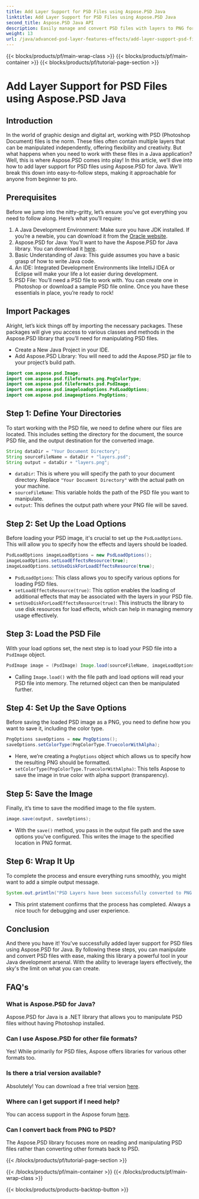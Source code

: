 ```yaml
---
title: Add Layer Support for PSD Files using Aspose.PSD Java
linktitle: Add Layer Support for PSD Files using Aspose.PSD Java
second_title: Aspose.PSD Java API
description: Easily manage and convert PSD files with layers to PNG format using Aspose.PSD for Java! Perfect for developers needing graphics manipulation.
weight: 13
url: /java/advanced-psd-layer-features-effects/add-layer-support-psd-files/
---
```


{{< blocks/products/pf/main-wrap-class >}}
{{< blocks/products/pf/main-container >}}
{{< blocks/products/pf/tutorial-page-section >}}

# Add Layer Support for PSD Files using Aspose.PSD Java

## Introduction
In the world of graphic design and digital art, working with PSD (Photoshop Document) files is the norm. These files often contain multiple layers that can be manipulated independently, offering flexibility and creativity. But what happens when you need to work with these files in a Java application? Well, this is where Aspose.PSD comes into play! In this article, we’ll dive into how to add layer support for PSD files using Aspose.PSD for Java. We'll break this down into easy-to-follow steps, making it approachable for anyone from beginner to pro.
## Prerequisites
Before we jump into the nitty-gritty, let’s ensure you've got everything you need to follow along. Here’s what you’ll require:
1. A Java Development Environment: Make sure you have JDK installed. If you’re a newbie, you can download it from the [Oracle website](https://www.oracle.com/java/technologies/javase-jdk11-downloads.html).
2. Aspose.PSD for Java: You’ll want to have the Aspose.PSD for Java library. You can download it [here](https://releases.aspose.com/psd/java/).
3. Basic Understanding of Java: This guide assumes you have a basic grasp of how to write Java code.
4. An IDE: Integrated Development Environments like IntelliJ IDEA or Eclipse will make your life a lot easier during development.
5. PSD File: You’ll need a PSD file to work with. You can create one in Photoshop or download a sample PSD file online.
Once you have these essentials in place, you’re ready to rock!
## Import Packages
Alright, let’s kick things off by importing the necessary packages. These packages will give you access to various classes and methods in the Aspose.PSD library that you’ll need for manipulating PSD files.

- Create a New Java Project in your IDE.
- Add Aspose.PSD Library: You will need to add the Aspose.PSD jar file to your project’s build path.
```java
import com.aspose.psd.Image;
import com.aspose.psd.fileformats.png.PngColorType;
import com.aspose.psd.fileformats.psd.PsdImage;
import com.aspose.psd.imageloadoptions.PsdLoadOptions;
import com.aspose.psd.imageoptions.PngOptions;
```
## Step 1: Define Your Directories
To start working with the PSD file, we need to define where our files are located. This includes setting the directory for the document, the source PSD file, and the output destination for the converted image.

```java
String dataDir = "Your Document Directory";
String sourceFileName = dataDir + "layers.psd";
String output = dataDir + "layers.png";
```

- `dataDir`: This is where you will specify the path to your document directory. Replace `"Your Document Directory"` with the actual path on your machine.
- `sourceFileName`: This variable holds the path of the PSD file you want to manipulate.
- `output`: This defines the output path where your PNG file will be saved.
## Step 2: Set Up the Load Options
Before loading your PSD image, it's crucial to set up the `PsdLoadOptions`. This will allow you to specify how the effects and layers should be loaded.

```java
PsdLoadOptions imageLoadOptions = new PsdLoadOptions();
imageLoadOptions.setLoadEffectsResource(true);
imageLoadOptions.setUseDiskForLoadEffectsResource(true);
```

- `PsdLoadOptions`: This class allows you to specify various options for loading PSD files.
- `setLoadEffectsResource(true)`: This option enables the loading of additional effects that may be associated with the layers in your PSD file.
- `setUseDiskForLoadEffectsResource(true)`: This instructs the library to use disk resources for load effects, which can help in managing memory usage effectively.
## Step 3: Load the PSD File
With your load options set, the next step is to load your PSD file into a `PsdImage` object.

```java
PsdImage image = (PsdImage) Image.load(sourceFileName, imageLoadOptions);
```

- Calling `Image.load()` with the file path and load options will read your PSD file into memory. The returned object can then be manipulated further.
## Step 4: Set Up the Save Options
Before saving the loaded PSD image as a PNG, you need to define how you want to save it, including the color type.

```java
PngOptions saveOptions = new PngOptions();
saveOptions.setColorType(PngColorType.TruecolorWithAlpha);
```

- Here, we’re creating a `PngOptions` object which allows us to specify how the resulting PNG should be formatted.
- `setColorType(PngColorType.TruecolorWithAlpha)`: This tells Aspose to save the image in true color with alpha support (transparency).
## Step 5: Save the Image
Finally, it’s time to save the modified image to the file system.

```java
image.save(output, saveOptions);
```

- With the `save()` method, you pass in the output file path and the save options you've configured. This writes the image to the specified location in PNG format.
## Step 6: Wrap It Up
To complete the process and ensure everything runs smoothly, you might want to add a simple output message.

```java
System.out.println("PSD Layers have been successfully converted to PNG!");
```

- This print statement confirms that the process has completed. Always a nice touch for debugging and user experience.
## Conclusion
And there you have it! You've successfully added layer support for PSD files using Aspose.PSD for Java. By following these steps, you can manipulate and convert PSD files with ease, making this library a powerful tool in your Java development arsenal.
With the ability to leverage layers effectively, the sky's the limit on what you can create.
## FAQ's
### What is Aspose.PSD for Java?
Aspose.PSD for Java is a .NET library that allows you to manipulate PSD files without having Photoshop installed.
### Can I use Aspose.PSD for other file formats?
Yes! While primarily for PSD files, Aspose offers libraries for various other formats too.
### Is there a trial version available?
Absolutely! You can download a free trial version [here](https://releases.aspose.com/).
### Where can I get support if I need help?
You can access support in the Aspose forum [here](https://forum.aspose.com/c/psd/34).
### Can I convert back from PNG to PSD?
The Aspose.PSD library focuses more on reading and manipulating PSD files rather than converting other formats back to PSD.

{{< /blocks/products/pf/tutorial-page-section >}}

{{< /blocks/products/pf/main-container >}}
{{< /blocks/products/pf/main-wrap-class >}}

{{< blocks/products/products-backtop-button >}}
